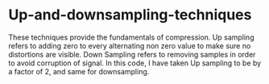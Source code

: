 # Up-and-downsampling-techniques
These techniques provide the fundamentals of compression. 
Up sampling refers to adding zero to every alternating non zero value to make sure no distortions are visible.
Down Sampling refers to removing samples in order to avoid corruption of signal. In this code, I have taken
Up sampling to be by a factor of 2, and same for downsampling.
